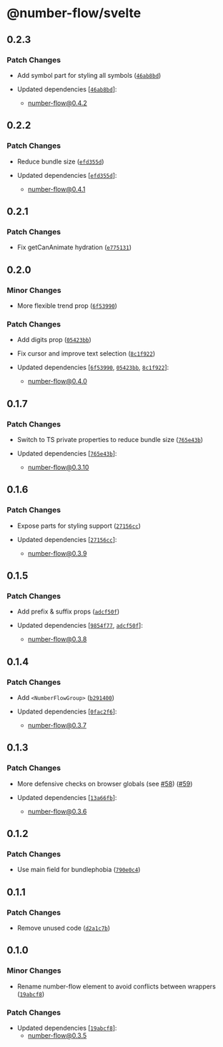 # @number-flow/svelte

## 0.2.3

### Patch Changes

- Add symbol part for styling all symbols ([`46ab8bd`](https://github.com/barvian/number-flow/commit/46ab8bd96467b1e27383546ce67a9889263ad0eb))

- Updated dependencies [[`46ab8bd`](https://github.com/barvian/number-flow/commit/46ab8bd96467b1e27383546ce67a9889263ad0eb)]:
  - number-flow@0.4.2

## 0.2.2

### Patch Changes

- Reduce bundle size ([`efd355d`](https://github.com/barvian/number-flow/commit/efd355dda6c5005f5dec8bba0c4a0ff705144ee3))

- Updated dependencies [[`efd355d`](https://github.com/barvian/number-flow/commit/efd355dda6c5005f5dec8bba0c4a0ff705144ee3)]:
  - number-flow@0.4.1

## 0.2.1

### Patch Changes

- Fix getCanAnimate hydration ([`e775131`](https://github.com/barvian/number-flow/commit/e775131a09628b98724dd1ec905d06ba78d06e21))

## 0.2.0

### Minor Changes

- More flexible trend prop ([`6f53990`](https://github.com/barvian/number-flow/commit/6f539906a439f567d50667d9fe9d52de4e2a4bd0))

### Patch Changes

- Add digits prop ([`05423bb`](https://github.com/barvian/number-flow/commit/05423bbe4f0f4dab8caf442032fae9ecfccdbf94))

- Fix cursor and improve text selection ([`8c1f922`](https://github.com/barvian/number-flow/commit/8c1f92232375bc35cf4a3b5f8136206c70918809))

- Updated dependencies [[`6f53990`](https://github.com/barvian/number-flow/commit/6f539906a439f567d50667d9fe9d52de4e2a4bd0), [`05423bb`](https://github.com/barvian/number-flow/commit/05423bbe4f0f4dab8caf442032fae9ecfccdbf94), [`8c1f922`](https://github.com/barvian/number-flow/commit/8c1f92232375bc35cf4a3b5f8136206c70918809)]:
  - number-flow@0.4.0

## 0.1.7

### Patch Changes

- Switch to TS private properties to reduce bundle size ([`765e43b`](https://github.com/barvian/number-flow/commit/765e43b4f2670ec532b5ef69b745d5d350f51bdd))

- Updated dependencies [[`765e43b`](https://github.com/barvian/number-flow/commit/765e43b4f2670ec532b5ef69b745d5d350f51bdd)]:
  - number-flow@0.3.10

## 0.1.6

### Patch Changes

- Expose parts for styling support ([`27156cc`](https://github.com/barvian/number-flow/commit/27156cc3d4750d06293b7022afca492024f4bea4))

- Updated dependencies [[`27156cc`](https://github.com/barvian/number-flow/commit/27156cc3d4750d06293b7022afca492024f4bea4)]:
  - number-flow@0.3.9

## 0.1.5

### Patch Changes

- Add prefix & suffix props ([`adcf50f`](https://github.com/barvian/number-flow/commit/adcf50f93eec1f6a469004ab58aae4b2799b3c14))

- Updated dependencies [[`9854f77`](https://github.com/barvian/number-flow/commit/9854f77e11561fe119bf9009ae1369389a64ba15), [`adcf50f`](https://github.com/barvian/number-flow/commit/adcf50f93eec1f6a469004ab58aae4b2799b3c14)]:
  - number-flow@0.3.8

## 0.1.4

### Patch Changes

- Add `<NumberFlowGroup>` ([`b291400`](https://github.com/barvian/number-flow/commit/b2914009cf54d58604d3e34f0b6f16dc4b912a6a))

- Updated dependencies [[`0fac2f6`](https://github.com/barvian/number-flow/commit/0fac2f69b239048054755c556afc3f0eb65767c9)]:
  - number-flow@0.3.7

## 0.1.3

### Patch Changes

- More defensive checks on browser globals (see [#58](https://github.com/barvian/number-flow/issues/58)) ([#59](https://github.com/barvian/number-flow/pull/59))

- Updated dependencies [[`13a66fb`](https://github.com/barvian/number-flow/commit/13a66fba336c53687664ad9b859ec705891fce2a)]:
  - number-flow@0.3.6

## 0.1.2

### Patch Changes

- Use main field for bundlephobia ([`790e0c4`](https://github.com/barvian/number-flow/commit/790e0c4c672ffb473614b8c8eed33e4dece3aa2f))

## 0.1.1

### Patch Changes

- Remove unused code ([`d2a1c7b`](https://github.com/barvian/number-flow/commit/d2a1c7b7fcc1523e0efd693acc8b971e35aac102))

## 0.1.0

### Minor Changes

- Rename number-flow element to avoid conflicts between wrappers ([`19abcf8`](https://github.com/barvian/number-flow/commit/19abcf88f7d7bd34332f5e1c42e647a0e81725ac))

### Patch Changes

- Updated dependencies [[`19abcf8`](https://github.com/barvian/number-flow/commit/19abcf88f7d7bd34332f5e1c42e647a0e81725ac)]:
  - number-flow@0.3.5
